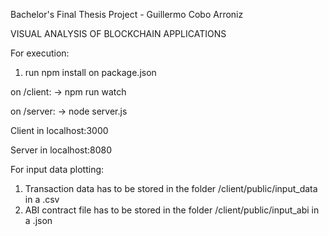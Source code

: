 Bachelor's Final Thesis Project - Guillermo Cobo Arroniz

VISUAL ANALYSIS OF BLOCKCHAIN APPLICATIONS 

For execution:

1) run npm install on package.json

on /client:
  -> npm run watch

on /server:
  -> node server.js

Client in localhost:3000

Server in localhost:8080

For input data plotting:

1) Transaction data has to be stored in the folder /client/public/input_data in a .csv
2) ABI contract file has to be stored in the folder /client/public/input_abi in a .json

